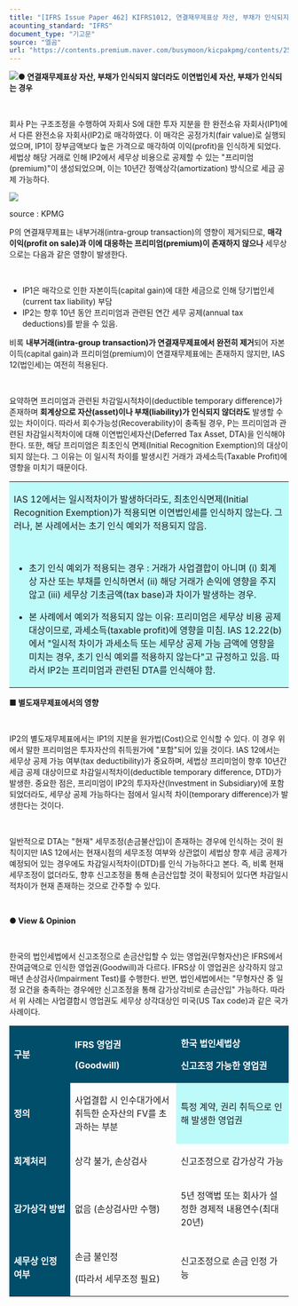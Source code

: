 ```yaml
---
title: "[IFRS Issue Paper 462] KIFRS1012, 연결재무제표상 자산, 부채가 인식되지 않더라도 이연법인세 자산, 부채가 인식되는 경우"
acounting_standard: "IFRS"
document_type: "기고문"
source: "엘곰"
url: "https://contents.premium.naver.com/busymoon/kicpakpmg/contents/250311230649206yf"
---
```

![](https://n2.news.naver.com/l.gif?type=content)**● 연결재무제표상 자산, 부채가 인식되지 않더라도 이연법인세 자산, 부채가 인식되는 경우**

​

회사 P는 구조조정을 수행하여 자회사 S에 대한 투자 지분을 한 완전소유 자회사(IP1)에서 다른 완전소유 자회사(IP2)로 매각하였다. 이 매각은 공정가치(fair value)로 실행되었으며, IP1이 장부금액보다 높은 가격으로 매각하여 이익(profit)을 인식하게 되었다. 세법상 해당 거래로 인해 IP2에서 세무상 비용으로 공제할 수 있는 "프리미엄(premium)"이 생성되었으며, 이는 10년간 정액상각(amortization) 방식으로 세금 공제 가능하다.

![](https://scs-phinf.pstatic.net/MjAyNTAzMTFfMjY2/MDAxNzQxNzAwMTU2NDQ1.O3g-rqb7V1Hq0R47nBtScbxNEbOb7A5cd94TnjAI43gg.aSTLTsyBsgpTARvYABD9vKrKIj_phoL5TWa0F9j-mjMg.PNG/image.png?type=w800)

source : KPMG

P의 연결재무제표는 내부거래(intra-group transaction)의 영향이 제거되므로, **매각이익(profit on sale)과 이에 대응하는 프리미엄(premium)이 존재하지 않으나** 세무상으로는 다음과 같은 영향이 발생한다.

​

- IP1은 매각으로 인한 자본이득(capital gain)에 대한 세금으로 인해 당기법인세(current tax liability) 부담
- IP2는 향후 10년 동안 프리미엄과 관련된 연간 세무 공제(annual tax deductions)를 받을 수 있음.

비록 **내부거래(intra-group transaction)가 연결재무제표에서 완전히 제거**되어 자본이득(capital gain)과 프리미엄(premium)이 연결재무제표에는 존재하지 않지만, IAS 12(법인세)는 여전히 적용된다.

​

요약하면 프리미엄과 관련된 차감일시적차이(deductible temporary difference)가 존재하며 **회계상으로 자산(asset)이나 부채(liability)가 인식되지 않더라도** 발생할 수 있는 차이이다. 따라서 회수가능성(Recoverability)이 충족될 경우, P는 프리미엄과 관련된 차감일시적차이에 대해 이연법인세자산(Deferred Tax Asset, DTA)을 인식해야 한다. 또한, 해당 프리미엄은 최초인식 면제(Initial Recognition Exemption)의 대상이 되지 않는다. 그 이유는 이 일시적 차이를 발생시킨 거래가 과세소득(Taxable Profit)에 영향을 미치기 때문이다.

<table style=""><tbody><tr><td colspan="3" rowspan="1" style="width: 100.0%; height: 129.0px;  background-color: #bdfbfa;"><div><p style=""><span style="">IAS 12에서는 일시적차이가 발생하더라도, 최초인식면제(Initial Recognition Exemption)가 적용되면 이연법인세를 인식하지 않는다. 그러나, 본 사례에서는 초기 인식 예외가 적용되지 않음.</span></p><p style=""><span style="">​</span></p><ul><li><p style=""><span style="">초기 인식 예외가 적용되는 경우 : 거래가 사업결합이 아니며 (i) 회계상 자산 또는 부채를 인식하면서 (ii) 해당 거래가 손익에 영향을 주지 않고 (iii) 세무상 기초금액(tax base)과 차이가 발생하는 경우.</span></p></li><li><p style=""><span style="">본 사례에서 예외가 적용되지 않는 이유: 프리미엄은 세무상 비용 공제 대상이므로, 과세소득(taxable profit)에 영향을 미침. IAS 12.22(b)에서 "일시적 차이가 과세소득 또는 세무상 공제 가능 금액에 영향을 미치는 경우, 초기 인식 예외를 적용하지 않는다"고 규정하고 있음. 따라서 IP2는 프리미엄과 관련된 DTA를 인식해야 함.</span></p></li></ul></div></td></tr></tbody></table>

**■ 별도재무제표에서의 영향**

**​**

IP2의 별도재무제표에서는 IP1의 지분을 원가법(Cost)으로 인식할 수 있다. 이 경우 위에서 말한 프리미엄은 투자자산의 취득원가에 "포함"되어 있을 것이다. IAS 12에서는 세무상 공제 가능 여부(tax deductibility)가 중요하며, 세법상 프리미엄이 향후 10년간 세금 공제 대상이므로 차감일시적차이(deductible temporary difference, DTD)가 발생한. 중요한 점은, 프리미엄이 IP2의 투자자산(Investment in Subsidiary)에 포함되었더라도, 세무상 공제 가능하다는 점에서 일시적 차이(temporary difference)가 발생한다는 것이다.

​

일반적으로 DTA는 "현재" 세무조정(손금불산입)이 존재하는 경우에 인식하는 것이 원칙이지만 IAS 12에서는 현재시점의 세무조정 여부와 상관없이 세법상 향후 세금 공제가 예정되어 있는 경우에도 차감일시적차이(DTD)를 인식 가능하다고 본다. 즉, 비록 현재 세무조정이 없더라도, 향후 신고조정을 통해 손금산입할 것이 확정되어 있다면 차감일시적차이가 현재 존재하는 것으로 간주할 수 있다.

​

**● View & Opinion**

​

한국의 법인세법에서 신고조정으로 손금산입할 수 있는 영업권(무형자산)은 IFRS에서 잔여금액으로 인식한 영업권(Goodwill)과 다르다. IFRS상 이 영업권은 상각하지 않고 매년 손상검사(Impairment Test)를 수행한다. 반면, 법인세법에서는 "무형자산 중 일정 요건을 충족하는 경우에만 신고조정을 통해 감가상각비로 손금산입" 가능하다. 따라서 위 사례는 사업결합시 영업권도 세무상 상각대상인 미국(US Tax code)과 같은 국가 사례이다.

<table style=""><tbody><tr><td colspan="1" rowspan="1" style="width: 21.86%; height: 40.0px;  background-color: #004e6a;"><div><p style=""><span style="color:#ffffff;"><b>구분</b></span></p></div></td><td colspan="1" rowspan="1" style="width: 37.9%; height: 40.0px;  background-color: #004e6a;"><div><p style=""><span style="color:#ffffff;"><b>IFRS 영업권</b></span></p></div><div><p style=""><span style="color:#ffffff;"><b>(Goodwill)</b></span></p></div></td><td colspan="1" rowspan="1" style="width: 40.24%; height: 40.0px;  background-color: #004e6a;"><div><p style=""><span style="color:#ffffff;"><b>한국 법인세법상</b></span></p></div><div><p style=""><span style="color:#ffffff;"><b>신고조정 가능한 영업권</b></span></p></div></td></tr><tr><td colspan="1" rowspan="1" style="width: 21.86%; height: 40.0px;  background-color: #004e6a;"><div><p style=""><span style="color:#ffffff;"><b>정의</b></span></p></div></td><td colspan="1" rowspan="1" style="width: 37.9%; height: 40.0px;  "><div><p style=""><span style="">사업결합 시 인수대가에서 취득한 순자산의 FV를 초과하는 부분</span></p></div></td><td colspan="1" rowspan="1" style="width: 40.24%; height: 40.0px;  background-color: #bdfbfa;"><div><p style=""><span style="">특정 계약, 권리 취득으로 인해 발생한 영업권</span></p></div></td></tr><tr><td colspan="1" rowspan="1" style="width: 21.86%; height: 40.0px;  background-color: #004e6a;"><div><p style=""><span style="color:#ffffff;"><b>회계처리</b></span></p></div></td><td colspan="1" rowspan="1" style="width: 37.9%; height: 40.0px;  "><div><p style=""><span style="">상각 불가, 손상검사</span></p></div></td><td colspan="1" rowspan="1" style="width: 40.24%; height: 40.0px;  "><div><p style=""><span style="">신고조정으로 감가상각 가능</span></p></div></td></tr><tr><td colspan="1" rowspan="1" style="width: 21.86%; height: 40.0px;  background-color: #004e6a;"><div><p style=""><span style="color:#ffffff;"><b>감가상각 방법</b></span></p></div></td><td colspan="1" rowspan="1" style="width: 37.9%; height: 40.0px;  "><div><p style=""><span style="">없음 (손상검사만 수행)</span></p></div></td><td colspan="1" rowspan="1" style="width: 40.24%; height: 40.0px;  "><div><p style=""><span style="">5년 정액법 또는 회사가 설정한 경제적 내용연수(최대 20년)</span></p></div></td></tr><tr><td colspan="1" rowspan="1" style="width: 21.86%; height: 40.0px;  background-color: #004e6a;"><div><p style=""><span style="color:#ffffff;"><b>세무상 인정 여부</b></span></p></div></td><td colspan="1" rowspan="1" style="width: 37.9%; height: 40.0px;  "><div><p style=""><span style="">손금 불인정</span></p></div><div><p style=""><span style="">(따라서 세무조정 필요)</span></p></div></td><td colspan="1" rowspan="1" style="width: 40.24%; height: 40.0px;  "><div><p style=""><span style="">신고조정으로 손금 인정 가능</span></p></div></td></tr></tbody></table>

​

​